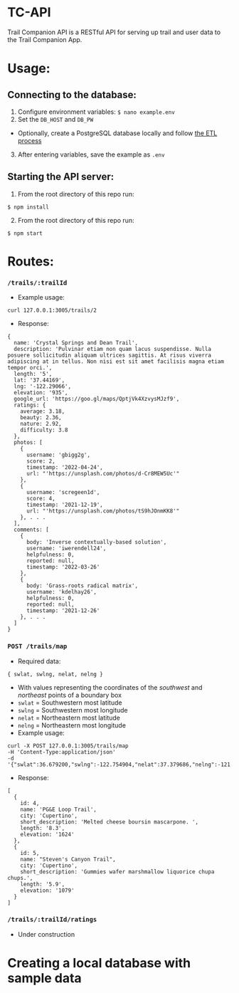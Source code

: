 # TC-API
Trail Companion API is a RESTful API for serving up trail and user data to the Trail Companion App.

# Usage:
## Connecting to the database:
1. Configure environment variables:
`$ nano example.env`
2. Set the `DB_HOST` and `DB_PW`
  - Optionally, create a PostgreSQL database locally and follow [the ETL process](#creating-a-local-database-with-sample-data)
3. After entering variables, save the example as `.env`

## Starting the API server:
1. From the root directory of this repo run:
```
$ npm install
```
2. From the root directory of this repo run:
```
$ npm start
```


# Routes:
### `/trails/:trailId`
- Example usage:
```
curl 127.0.0.1:3005/trails/2
```
- Response:
```
{
  name: 'Crystal Springs and Dean Trail',
  description: 'Pulvinar etiam non quam lacus suspendisse. Nulla posuere sollicitudin aliquam ultrices sagittis. At risus viverra adipiscing at in tellus. Non nisi est sit amet facilisis magna etiam tempor orci.',
  length: '5',
  lat: '37.44169',
  lng: '-122.29066',
  elevation: '935',
  google_url: 'https://goo.gl/maps/QptjVk4XzvysMJzf9',
  ratings: {
    average: 3.18,
    beauty: 2.36,
    nature: 2.92,
    difficulty: 3.8
  },
  photos: [
    {
      username: 'gbigg2g',
      score: 2,
      timestamp: '2022-04-24',
      url: "'https://unsplash.com/photos/d-Cr8MEW5Uc'"
    },
    {
      username: 'scregeen1d',
      score: 4,
      timestamp: '2021-12-19',
      url: "'https://unsplash.com/photos/tS9hJOnmKK8'"
    }, . . .
  ],
  comments: [
    {
      body: 'Inverse contextually-based solution',
      username: 'iwerendell24',
      helpfulness: 0,
      reported: null,
      timestamp: '2022-03-26'
    },
    {
      body: 'Grass-roots radical matrix',
      username: 'kdelhay26',
      helpfulness: 0,
      reported: null,
      timestamp: '2021-12-26'
    }, . . .
  ]
}
```

### `POST /trails/map`
- Required data:
```
{ swlat, swlng, nelat, nelng }
```
  - With values representing the coordinates of the *southwest* and *northeast* points of a boundary box
  - `swlat` = Southwestern most latitude
  - `swlng` = Southwestern most longitude
  - `nelat` = Northeastern most latitude
  - `nelng` = Northeastern most longitude
- Example usage:
```
curl -X POST 127.0.0.1:3005/trails/map
-H 'Content-Type:application/json'
-d '{"swlat":36.679200,"swlng":-122.754904,"nelat":37.379686,"nelng":-121.975038}'
```
- Response:
```
[
  {
    id: 4,
    name: 'PG&E Loop Trail',
    city: 'Cupertino',
    short_description: 'Melted cheese boursin mascarpone. ',
    length: '8.3',
    elevation: '1624'
  },
  {
    id: 5,
    name: "Steven's Canyon Trail",
    city: 'Cupertino',
    short_description: 'Gummies wafer marshmallow liquorice chupa chups.',
    length: '5.9',
    elevation: '1079'
  }
]
```

### `/trails/:trailId/ratings`
- Under construction


# Creating a local database with sample data